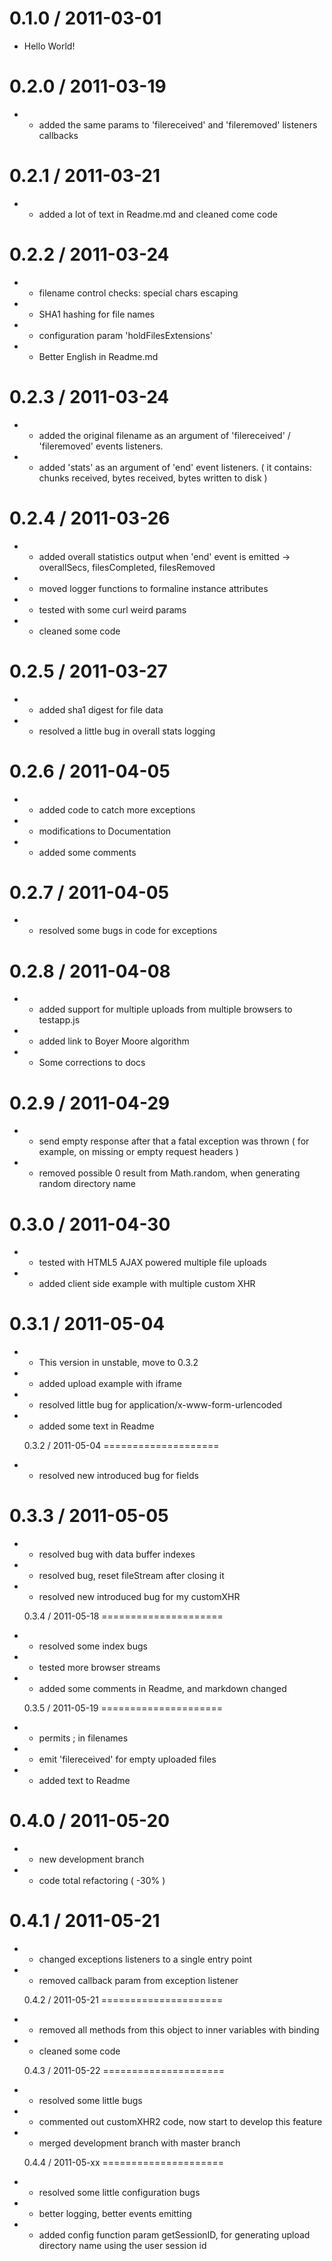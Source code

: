 
0.1.0 / 2011-03-01
==================

  * Hello World!

0.2.0 / 2011-03-19
==================

  * + added the same params to 'filereceived' and 'fileremoved' listeners callbacks
  
0.2.1 / 2011-03-21
================== 

  * + added a lot of text in Readme.md and cleaned come code
  
0.2.2 / 2011-03-24
================== 

  * + filename control checks:  special chars escaping
  * + SHA1 hashing for file names 
  * + configuration param 'holdFilesExtensions'
  * + Better English in Readme.md
  
0.2.3 / 2011-03-24
================== 

  * + added the original filename as an argument of  'filereceived' / 'fileremoved' events listeners.
  * + added 'stats' as an argument of 'end' event listeners. ( it contains: chunks received, bytes received, bytes written to disk )

0.2.4 / 2011-03-26
==================

 * + added overall statistics output when 'end' event is emitted -> overallSecs, filesCompleted, filesRemoved
 * + moved logger functions to formaline instance attributes
 * + tested with some curl weird params
 * + cleaned some code

0.2.5 / 2011-03-27
==================

 * + added sha1 digest for file data
 * - resolved a little bug in overall stats logging
 
0.2.6 / 2011-04-05
==================

 * + added code to catch more exceptions
 * + modifications to Documentation
 * + added some comments
 
 0.2.7 / 2011-04-05
===================

 * + resolved some bugs in code for exceptions
 
  0.2.8 / 2011-04-08
====================

 * + added support for multiple uploads from multiple browsers to testapp.js
 * + added link to Boyer Moore algorithm
 * + Some corrections to docs

  0.2.9 / 2011-04-29
====================

 * + send empty response after that a fatal exception was thrown ( for example, on missing or empty request headers )
 * + removed possible 0 result from Math.random, when generating random directory name

  0.3.0 / 2011-04-30
====================

 * + tested with HTML5 AJAX powered multiple file uploads
 * + added client side example with multiple custom XHR

  0.3.1 / 2011-05-04
====================
 * + This version in unstable, move to 0.3.2
 * + added upload example with iframe
 * + resolved little bug for application/x-www-form-urlencoded
 * + added some text in Readme
 
   0.3.2 / 2011-05-04
====================

 * + resolved new introduced bug for fields
 
  0.3.3 / 2011-05-05
====================

 * + resolved bug with data buffer indexes
 * + resolved bug, reset fileStream after closing it 
 * + resolved new introduced bug for my customXHR
 
   0.3.4 / 2011-05-18
=====================

 * + resolved some index bugs
 * + tested more browser streams 
 * + added some comments in Readme, and markdown changed

   0.3.5 / 2011-05-19
=====================

 * + permits ; in filenames
 * + emit 'filereceived' for empty uploaded files  
 * + added text to Readme
 
  0.4.0 / 2011-05-20
=====================
 
 * + new development branch
 * + code total refactoring ( -30% )
 
  0.4.1 / 2011-05-21
=====================

 * + changed exceptions listeners to a single entry point
 * + removed callback param from exception listener
 
   0.4.2 / 2011-05-21
=====================

 * + removed all methods from this object to inner variables with binding
 * + cleaned some code
 
   0.4.3 / 2011-05-22
=====================

 * + resolved some little bugs
 * + commented out customXHR2 code, now start to develop this feature
 * + merged development branch with master branch

   0.4.4 / 2011-05-xx
=====================

 * + resolved some little configuration bugs
 * + better logging, better events emitting
 * + added config function param getSessionID, for generating upload directory name using the user session id
 
